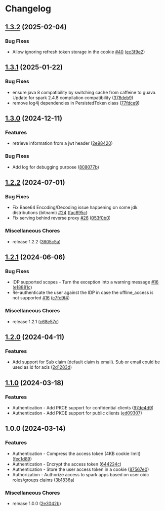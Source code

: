 # Changelog

## [1.3.2](https://github.com/OKDP/okdp-spark-auth-filter/compare/v1.3.1...v1.3.2) (2025-02-04)


### Bug Fixes

* Allow ignoring refresh token storage in the cookie [#40](https://github.com/OKDP/okdp-spark-auth-filter/issues/40) ([ec3f9e2](https://github.com/OKDP/okdp-spark-auth-filter/commit/ec3f9e232c8adf726204486c3c54cc8e43865f70))

## [1.3.1](https://github.com/OKDP/okdp-spark-auth-filter/compare/v1.3.0...v1.3.1) (2025-01-22)


### Bug Fixes

* ensure java 8 compatibility by switching cache from caffeine to guava. Update for spark 2.4.8 compilation compatibility ([378deb9](https://github.com/OKDP/okdp-spark-auth-filter/commit/378deb94a2675cf17a2f257e53d9ff1296d41dc6))
* remove log4j dependencies in PersistedToken class ([77fdce9](https://github.com/OKDP/okdp-spark-auth-filter/commit/77fdce94d43623503c9977815f3e4f9aa0dcacab))

## [1.3.0](https://github.com/OKDP/okdp-spark-auth-filter/compare/v1.2.2...v1.3.0) (2024-12-11)


### Features

* retrieve information from a jwt header ([2e98420](https://github.com/OKDP/okdp-spark-auth-filter/commit/2e98420bbd48203b6cba0a69564d06bcf21e38f2))


### Bug Fixes

* Add log for debugging purpose ([808077b](https://github.com/OKDP/okdp-spark-auth-filter/commit/808077bd480724c8635a137e5f3b5e4c1ec07d2d))

## [1.2.2](https://github.com/OKDP/okdp-spark-auth-filter/compare/v1.2.1...v1.2.2) (2024-07-01)


### Bug Fixes

* Fix Base64 Encoding/Decoding issue happening on some jdk distributions (bitnami) [#24](https://github.com/OKDP/okdp-spark-auth-filter/issues/24) ([fac895c](https://github.com/OKDP/okdp-spark-auth-filter/commit/fac895ca78b65b5790ceb2257632836acc19432f))
* Fix serving behind reverse proxy [#26](https://github.com/OKDP/okdp-spark-auth-filter/issues/26) ([053f0b0](https://github.com/OKDP/okdp-spark-auth-filter/commit/053f0b0f2c301320e6889a83a053766a94f95a89))


### Miscellaneous Chores

* release 1.2.2 ([3605c5a](https://github.com/OKDP/okdp-spark-auth-filter/commit/3605c5a8ef18923e8dcf0c6e63d6c6eb65f697a4))

## [1.2.1](https://github.com/OKDP/okdp-spark-auth-filter/compare/v1.2.0...v1.2.1) (2024-06-06)


### Bug Fixes

* IDP supported scopes - Turn the exception into a warning message [#16](https://github.com/OKDP/okdp-spark-auth-filter/issues/16) ([e18881c](https://github.com/OKDP/okdp-spark-auth-filter/commit/e18881c822b0bf779c0a275e46ed1f2365c017a7))
* Re-authenticate the user against the IDP in case the offline_access is not supported [#16](https://github.com/OKDP/okdp-spark-auth-filter/issues/16) ([c7fc9f4](https://github.com/OKDP/okdp-spark-auth-filter/commit/c7fc9f4ff19cfbf81139ba265d253f212df2a9b0))


### Miscellaneous Chores

* release 1.2.1 ([c68e57c](https://github.com/OKDP/okdp-spark-auth-filter/commit/c68e57cb750a1ef4bb7c2793198bb908871dda17))

## [1.2.0](https://github.com/OKDP/okdp-spark-auth-filter/compare/v1.1.0...v1.2.0) (2024-04-11)


### Features

* Add support for Sub claim (default claim is email). Sub or email could be used as id for acls ([2d1283d](https://github.com/OKDP/okdp-spark-auth-filter/commit/2d1283dbf5416c3b73ee220ea317117e2d807c7d))

## [1.1.0](https://github.com/OKDP/okdp-spark-auth-filter/compare/v1.0.0...v1.1.0) (2024-03-18)


### Features

* Authentication - Add PKCE support for confidential clients ([97de4d9](https://github.com/OKDP/okdp-spark-auth-filter/commit/97de4d968be347abab58b462c4af250e214ff542))
* Authentication - Add PKCE support for public clients ([ed09307](https://github.com/OKDP/okdp-spark-auth-filter/commit/ed09307e9d1ed320381ff3e226ed15a63d774295))

## 1.0.0 (2024-03-14)


### Features

* Authentication - Compress the access token (4KB cookie limit) ([fec1d89](https://github.com/OKDP/okdp-spark-auth-filter/commit/fec1d89453063ea722a0c8ad9b86a427b0fd000c))
* Authentication - Encrypt the access token ([644224c](https://github.com/OKDP/okdp-spark-auth-filter/commit/644224c12dab995a9f4dc178ad37f9a9fe464da8))
* Authentication - Store the user access token in a cookie ([87567e0](https://github.com/OKDP/okdp-spark-auth-filter/commit/87567e09734ff6b2729fd0604c6463463caf658e))
* Authorization - Authorize access to spark apps based on user oidc roles/groups claims ([3b1836a](https://github.com/OKDP/okdp-spark-auth-filter/commit/3b1836af4b371eb3438f6ee08f3d97b2c8159039))


### Miscellaneous Chores

* release 1.0.0 ([2e3042b](https://github.com/OKDP/okdp-spark-auth-filter/commit/2e3042b471f26be93fda55887876a75fd1651a4c))
